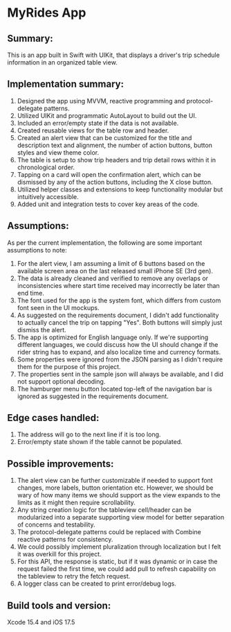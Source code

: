 # MyRides App

## Summary:

This is an app built in Swift with UIKit, that displays a driver's trip schedule information in an organized table view.

## Implementation summary:

1. Designed the app using MVVM, reactive programming and protocol-delegate patterns.
2. Utilized UIKit and programmatic AutoLayout to build out the UI.
3. Included an error/empty state if the data is not available.
4. Created reusable views for the table row and header.
5. Created an alert view that can be customized for the title and description text and alignment, the number of action buttons, button styles and view theme color.
6. The table is setup to show trip headers and trip detail rows within it in chronological order.
7. Tapping on a card will open the confirmation alert, which can be dismissed by any of the action buttons, including the X close button.
8. Utilized helper classes and extensions to keep functionality modular but intuitively accessible.
9. Added unit and integration tests to cover key areas of the code.


## Assumptions:

As per the current implementation, the following are some important assumptions to note:
1. For the alert view, I am assuming a limit of 6 buttons based on the available screen area on the last released small iPhone SE (3rd gen).
2. The data is already cleaned and verified to remove any overlaps or inconsistencies where start time received may incorrectly be later than end time.
3. The font used for the app is the system font, which differs from custom font seen in the UI mockups.
4. As suggested on the requirements document, I didn't add functionality to actually cancel the trip on tapping "Yes". Both buttons will simply just dismiss the alert.
5. The app is optimized for English language only. If we're supporting different languages, we could discuss how the UI should change if the rider string has to expand, and also localize time and currency formats.
6. Some properties were ignored from the JSON parsing as I didn't require them for the purpose of this project.
7. The properties sent in the sample json will always be available, and I did not support optional decoding.
8. The hamburger menu button located top-left of the navigation bar is ignored as suggested in the requirements document.

## Edge cases handled:

1. The address will go to the next line if it is too long.
2. Error/empty state shown if the table cannot be populated.

## Possible improvements:

1. The alert view can be further customizable if needed to support font changes, more labels, button orientation etc. However, we should be wary of how many items we should support as the view expands to the limits as it might then require scrollability.
2. Any string creation logic for the tableview cell/header can be modularized into a separate supporting view model for better separation of concerns and testability.
3. The protocol-delegate patterns could be replaced with Combine reactive patterns for consistency.
4. We could possibly implement pluralization through localization but I felt it was overkill for this project.
5. For this API, the response is static, but if it was dynamic or in case the request failed the first time, we could add pull to refresh capability on the tableview to retry the fetch request.
6. A logger class can be created to print error/debug logs.

## Build tools and version:

Xcode 15.4 and iOS 17.5
